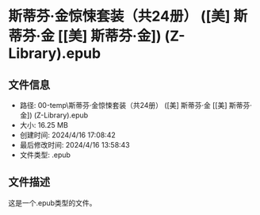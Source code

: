 ﻿# 斯蒂芬·金惊悚套装（共24册） ([美] 斯蒂芬·金 [[美] 斯蒂芬·金]) (Z-Library).epub

## 文件信息
- 路径: 00-temp\斯蒂芬·金惊悚套装（共24册） ([美] 斯蒂芬·金 [[美] 斯蒂芬·金]) (Z-Library).epub
- 大小: 16.25 MB
- 创建时间: 2024/4/16 17:08:42
- 最后修改时间: 2024/4/16 13:58:43
- 文件类型: .epub

## 文件描述
这是一个.epub类型的文件。

